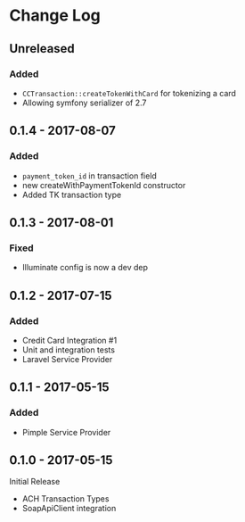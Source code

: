 # Change Log

## Unreleased

### Added

- `CCTransaction::createTokenWithCard` for tokenizing a card
- Allowing symfony serializer of 2.7

## 0.1.4 - 2017-08-07

### Added

- `payment_token_id` in transaction field
- new createWithPaymentTokenId constructor
- Added TK transaction type

## 0.1.3 - 2017-08-01

### Fixed

- Illuminate config is now a dev dep

## 0.1.2 - 2017-07-15

### Added

- Credit Card Integration #1
- Unit and integration tests
- Laravel Service Provider

## 0.1.1 - 2017-05-15

### Added

- Pimple Service Provider

## 0.1.0 - 2017-05-15

Initial Release

- ACH Transaction Types
- SoapApiClient integration
